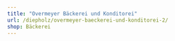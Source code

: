 ```yaml
---
title: "Overmeyer Bäckerei und Konditorei"
url: /diepholz/overmeyer-baeckerei-und-konditorei-2/
shop: Bäckerei
---
```


